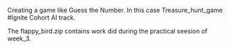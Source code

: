 Creating a game like Guess the Number.
In this case Treasure_hunt_game
#Ignite Cohort AI track.

The flappy_bird.zip contains work did during the practical seesion of week_3. 

